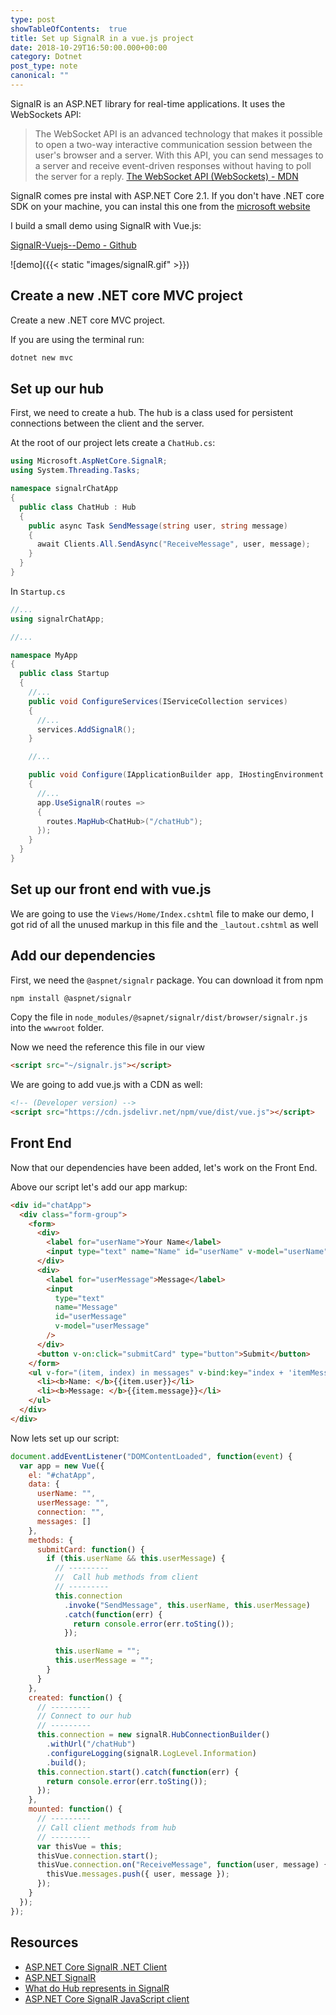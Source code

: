 ```yaml
---
type: post
showTableOfContents:  true
title: Set up SignalR in a vue.js project
date: 2018-10-29T16:50:00.000+00:00
category: Dotnet
post_type: note
canonical: ""
---
```


SignalR is an ASP.NET library for real-time applications. It uses the WebSockets API:

> The WebSocket API is an advanced technology that makes it possible to open a two-way interactive communication session between the user's browser and a server. With this API, you can send messages to a server and receive event-driven responses without having to poll the server for a reply.
> [The WebSocket API (WebSockets) - MDN](https://developer.mozilla.org/en-US/docs/Web/API/WebSockets_API)

SignalR comes pre instal with ASP.NET Core 2.1. If you don't have .NET core SDK on your machine, you can instal this one from the [microsoft website](https://www.microsoft.com/net/download)

I build a small demo using SignalR with Vue.js:

[SignalR-Vuejs--Demo - Github](https://github.com/vinceumo/SignalR-Vuejs--Demo)

![demo]({{< static "images/signalR.gif" >}})

## Create a new .NET core MVC project

Create a new .NET core MVC project.

If you are using the terminal run:

```bash
dotnet new mvc
```

## Set up our hub

First, we need to create a hub. The hub is a class used for persistent connections between the client and the server.

At the root of our project lets create a `ChatHub.cs`:

```cs
using Microsoft.AspNetCore.SignalR;
using System.Threading.Tasks;

namespace signalrChatApp
{
  public class ChatHub : Hub
  {
    public async Task SendMessage(string user, string message)
    {
      await Clients.All.SendAsync("ReceiveMessage", user, message);
    }
  }
}
```

In `Startup.cs`

```cs
//...
using signalrChatApp;

//...

namespace MyApp
{
  public class Startup
  {
    //...
    public void ConfigureServices(IServiceCollection services)
    {
      //...
      services.AddSignalR();
    }

    //...

    public void Configure(IApplicationBuilder app, IHostingEnvironment env)
    {
      //...
      app.UseSignalR(routes =>
      {
        routes.MapHub<ChatHub>("/chatHub");
      });
    }
  }
}
```

## Set up our front end with vue.js

We are going to use the `Views/Home/Index.cshtml` file to make our demo, I got rid of all the unused markup in this file and the `_lautout.cshtml` as well

## Add our dependencies

First, we need the `@aspnet/signalr` package. You can download it from npm

```bash
npm install @aspnet/signalr
```

Copy the file in `node_modules/@sapnet/signalr/dist/browser/signalr.js` into the `wwwroot` folder.

Now we need the reference this file in our view

```html
<script src="~/signalr.js"></script>
```

We are going to add vue.js with a CDN as well:

```html
<!-- (Developer version) -->
<script src="https://cdn.jsdelivr.net/npm/vue/dist/vue.js"></script>
```

## Front End

Now that our dependencies have been added, let's work on the Front End.

Above our script let's add our app markup:

```html
<div id="chatApp">
  <div class="form-group">
    <form>
      <div>
        <label for="userName">Your Name</label>
        <input type="text" name="Name" id="userName" v-model="userName" />
      </div>
      <div>
        <label for="userMessage">Message</label>
        <input
          type="text"
          name="Message"
          id="userMessage"
          v-model="userMessage"
        />
      </div>
      <button v-on:click="submitCard" type="button">Submit</button>
    </form>
    <ul v-for="(item, index) in messages" v-bind:key="index + 'itemMessage'">
      <li><b>Name: </b>{{item.user}}</li>
      <li><b>Message: </b>{{item.message}}</li>
    </ul>
  </div>
</div>
```

Now lets set up our script:

```js
document.addEventListener("DOMContentLoaded", function(event) {
  var app = new Vue({
    el: "#chatApp",
    data: {
      userName: "",
      userMessage: "",
      connection: "",
      messages: []
    },
    methods: {
      submitCard: function() {
        if (this.userName && this.userMessage) {
          // ---------
          //  Call hub methods from client
          // ---------
          this.connection
            .invoke("SendMessage", this.userName, this.userMessage)
            .catch(function(err) {
              return console.error(err.toSting());
            });

          this.userName = "";
          this.userMessage = "";
        }
      }
    },
    created: function() {
      // ---------
      // Connect to our hub
      // ---------
      this.connection = new signalR.HubConnectionBuilder()
        .withUrl("/chatHub")
        .configureLogging(signalR.LogLevel.Information)
        .build();
      this.connection.start().catch(function(err) {
        return console.error(err.toSting());
      });
    },
    mounted: function() {
      // ---------
      // Call client methods from hub
      // ---------
      var thisVue = this;
      thisVue.connection.start();
      thisVue.connection.on("ReceiveMessage", function(user, message) {
        thisVue.messages.push({ user, message });
      });
    }
  });
});
```

## Resources

- [ASP.NET Core SignalR .NET Client](https://docs.microsoft.com/en-us/aspnet/core/signalr/dotnet-client?view=aspnetcore-2.1)
- [ASP.NET SignalR](http://signalr.net/)
- [What do Hub represents in SignalR](https://stackoverflow.com/questions/8929519/what-do-hub-represents-in-signalr#8929826)
- [ASP.NET Core SignalR JavaScript client](https://docs.microsoft.com/en-us/aspnet/core/signalr/javascript-client?view=aspnetcore-2.1)
